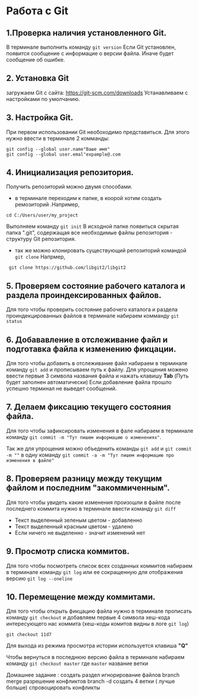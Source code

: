 # Работа с Git
## 1.Проверка наличия установленного Git.
В терминале выполнить команду `git version`
Если Git установлен, появится сообщение с информацие о версии файла. Иначе будет сообщение об ошибке.

## 2. Установка Git
загружаем Git  с сайта: https://git-scm.com/downloads
Устанавливаем с настройками по умолчанию.

## 3. Настройка Git.
При первом использовании Git  необоходимо представиться. 
Для этого нужно ввести в терминале 2 комманды:
```
git config --global user.name"Ваше имя"
git config --global user.emal"expample@.com
```
## 4. Инициализация репозитория.
Получить репозиторий можно двумя способами. 
* в терминале переходим к папке, в коорой хотим создать ремозиторий .Например,
```
cd C:/Users/user/my_project
```
Выполняем команду `git init`
В исходной папке появиться скрытая папка ".git", содержащая все необходимые файлы репозитория - структуру Git репозитория.
* так же можно клонировать существующий репозиторий командой `git clone` Напрмер,
```
 git clone https://github.com/libgit2/libgit2
 ```

## 5. Проверяем состояние рабочего каталога и раздела проиндексированных файлов.
Для того чтобы проверить состояние рабочего каталога и раздела проиндекцированных файлов в терминале набираем комманду `git status` 

## 6. Добававление  в отслеживание файл и подготавка файла к изменению фикцации.
Для того чтобы добавить в отслеживание файл набираем в терминале команду `git add` и прописываем путь к файлу. Для упрощения можено ввести первые 3 символа названия файла и нажать клавишу **Tab** (Путь будет заполнен автоматически) Если добавление файла прошло успешно терминал не выведет сообщений.

## 7. Делаем фиксацию текущего состояния файла.
Для того чтобы зафиксировать изменения в фале набираем в терминале команду `git commit -m "Тут пишем информацию о изменениях"`.

Так же для упрощения можно объеденить команды `git add`  и `git commit -m ""` в одну команду `git commit -a -m "Тут пишем информацию про изменения в файле" `


## 8. Проверяем разницу между текущим файлом и последним "закоммиченным".
Для того чтобы увидеть какие изменения произошли в файле после последнего коммита нужно в терминале ввести команду `git diff`
* Текст выделенный зеленым цветом - добавленно 
* Текст выделенный красным цветом - удалено
* Если ничего не выделенно - значит изменений нет

## 9. Просмотр списка коммитов.
Для того чтобы посмотреть список всех созданных коммитов набираем в терминале команду `git log` или ее сокращенную для отображения версию `git log --oneline`

## 10. Перемещение между коммитами.
Для того чтобы открыть фикцацию файла нужно в терминале прописать команду `git checkout` и добавляем первые 4 символа хеш-кода интересующего нас коммита (хеш-коды комитов видны в логе `git log`)

```
git checkout 11d7
```
Для выхода из режима просмотра истории используется клавиша 
**"Q"**

Чтобы вернуться в последнюю версию файла в терминале набираем команду `git checkout master` где `master` название ветки  

Домашнее задание : создать раздел игнорирование файлов 
branch
merge
разрешение конфликтов 
branch -d
создать 4 ветки ( лучше больше)
спровоцировать конфликты 